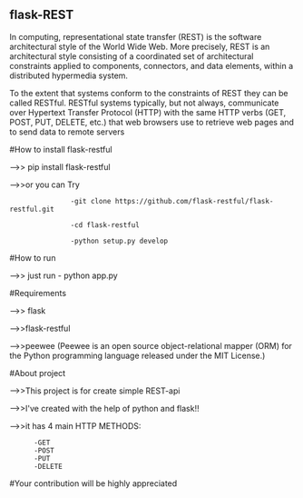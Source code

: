## flask-REST

In computing, representational state transfer (REST) is the software architectural style of the World Wide Web. More precisely, 
REST is an architectural style consisting of a coordinated set of architectural constraints applied to components, 
connectors, and data elements, within a distributed hypermedia system.


To the extent that systems conform to the constraints of REST they can be called RESTful. RESTful systems typically,
but not always, communicate over Hypertext Transfer Protocol (HTTP) with the same HTTP verbs (GET, POST, PUT, DELETE, etc.) 
that web browsers use to retrieve web pages and to send data to remote servers

#How to install flask-restful

-->> pip install flask-restful

-->>or you can Try 

                   -git clone https://github.com/flask-restful/flask-restful.git
                   
                   -cd flask-restful
                   
                   -python setup.py develop
#How to run

-->> just run - python app.py

#Requirements

-->> flask

-->>flask-restful

-->>peewee (Peewee is an open source object-relational mapper (ORM) for the Python programming language released under
             the MIT License.)
             
#About project

-->>This project is for create simple REST-api

-->>I've created with the help of python and flask!!

-->>it has 4 main HTTP METHODS:
          
          -GET
          -POST
          -PUT
          -DELETE
          
#Your contribution will be highly appreciated          


